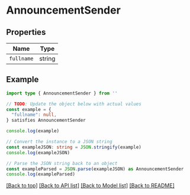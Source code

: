 
# AnnouncementSender


## Properties

Name | Type
------------ | -------------
`fullname` | string

## Example

```typescript
import type { AnnouncementSender } from ''

// TODO: Update the object below with actual values
const example = {
  "fullname": null,
} satisfies AnnouncementSender

console.log(example)

// Convert the instance to a JSON string
const exampleJSON: string = JSON.stringify(example)
console.log(exampleJSON)

// Parse the JSON string back to an object
const exampleParsed = JSON.parse(exampleJSON) as AnnouncementSender
console.log(exampleParsed)
```

[[Back to top]](#) [[Back to API list]](../README.md#api-endpoints) [[Back to Model list]](../README.md#models) [[Back to README]](../README.md)


